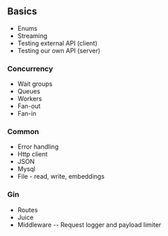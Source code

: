 
## Basics
- Enums
- Streaming
- Testing external API (client)
- Testing our own API (server)

### Concurrency
- Wait groups
- Queues 
- Workers
- Fan-out
- Fan-in

### Common
- Error handling
- Http client
- JSON
- Mysql
- File - read, write, embeddings

### Gin
- Routes
- Juice
- Middleware
  -- Request logger and payload limiter